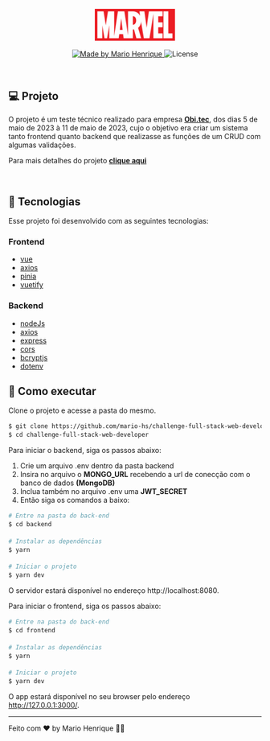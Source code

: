 <p align="center">
  <img alt="Marvel" src="https://github.com/mario-hs/marvel/blob/main/src/assets/img/logo-marvel-big.svg" width="160px">
</p>

<p align="center">

   <a href="https://www.linkedin.com/in/mario-hs/">
    <img alt="Made by Mario Henrique" src="https://img.shields.io/static/v1?label=made%20by&message=Mario%20Henrique&color=D61511&labelColor=000000">
  </a>

  <img  src="https://img.shields.io/static/v1?label=license&message=MIT&color=D61511&labelColor=000000" alt="License">
</p>

<br>

## 💻 Projeto

O projeto é um teste técnico realizado para empresa **[Obi.tec](https://obi.tec.br/)**, dos dias 5 de maio de 2023 à 11 de maio de 2023, cujo o objetivo era criar um sistema tanto frontend quanto backend que realizasse as funções de um CRUD com algumas validações.

Para mais detalhes do projeto **[clique aqui](https://github.com/mario-hs/)**

<br>

<!-- ## 🔖 Layout

<h1 align="center">
    <img alt="Marvel" src="https://github.com/mario-hs/marvel/blob/main/cover.png" />
</h1> -->

## 🧪 Tecnologias

Esse projeto foi desenvolvido com as seguintes tecnologias:

### Frontend

- [vue](https://vuejs.org/)
- [axios](https://axios-http.com/ptbr/)
- [pinia](https://pinia.vuejs.org/)
- [vuetify](https://vuetifyjs.com/en/)

### Backend

- [nodeJs](https://nodejs.org/en)
- [axios](https://axios-http.com/ptbr/)
- [express](https://www.npmjs.com/package/express)
- [cors](https://www.npmjs.com/package/cors)
- [bcryptjs](https://www.npmjs.com/package/bcryptjs)
- [dotenv](https://www.npmjs.com/package/dotenv)

## 🚀 Como executar

Clone o projeto e acesse a pasta do mesmo.

```bash
$ git clone https://github.com/mario-hs/challenge-full-stack-web-developer
$ cd challenge-full-stack-web-developer
```

Para iniciar o backend, siga os passos abaixo:

1. Crie um arquivo .env dentro da pasta backend
2. Insira no arquivo o **MONGO_URL** recebendo a url de conecção com o banco de dados **(MongoDB)**
3. Inclua também no arquivo .env uma **JWT_SECRET**
4. Então siga os comandos a baixo:

```bash
# Entre na pasta do back-end
$ cd backend

# Instalar as dependências
$ yarn

# Iniciar o projeto
$ yarn dev
```

O servidor estará disponível no endereço http://localhost:8080.

Para iniciar o frontend, siga os passos abaixo:

```bash
# Entre na pasta do back-end
$ cd frontend

# Instalar as dependências
$ yarn

# Iniciar o projeto
$ yarn dev
```

O app estará disponível no seu browser pelo endereço http://127.0.0.1:3000/.

---

Feito com ❤️ by Mario Henrique 👋🏻
